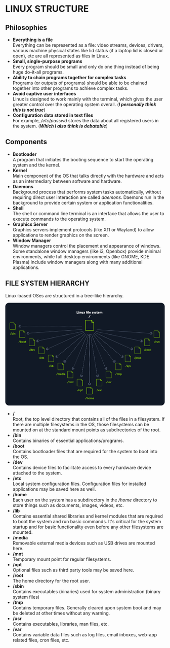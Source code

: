 # LINUX STRUCTURE

## Philosophies
- **Everything is a file**   
Everything can be represented as a file: video streams, devices, drivers, various machine physical states like lid status (if a laptop lid is closed or open), etc are all represented as files in Linux. 
- **Small, single-purpose programs**   
Every program should be small and only do one thing instead of being huge do-it-all programs.
- **Ability to chain programs together for complex tasks**   
Programs (or outputs of programs) should be able to be chained together into other programs to achieve complex tasks.
- **Avoid captive user interfaces**   
Linux is designed to work mainly with the terminal, which gives the user greater control over the operating system overall. (***I personally think this is not true***)
- **Configuration data stored in text files**   
For example, */etc/passwd* stores the data about all registered users in the system. (***Which I also think is debatable***)

## Components
- **Bootloader**   
A program that initiates the booting sequence to start the operating system and the kernel.
- **Kernel**   
Main component of the OS that talks directly with the hardware and acts as an intermediary between software and hardware. 
- **Daemons**   
Background process that performs system tasks automatically, without requiring direct user interaction are called *daemons*. Daemons run in the background to provide certain system or application functionalities.
- **Shell**   
The shell or command line terminal is an interface that allows the user to execute commands to the operating system. 
- **Graphics Server**  
Graphics servers implement protocols (like X11 or Wayland) to allow applications to render graphics on the screen.
- **Window Manager**  
Window managers control the placement and appearance of windows. Some standalone window managers (like i3, Openbox) provide minimal environments, while full desktop environments (like GNOME, KDE Plasma) include window managers along with many additional applications.

## FILE SYSTEM HIERARCHY
Linux-based OSes are structured in a tree-like hierarchy.

<img src="linux_filesystem_hierarchy.webp" />

- **/**  
Root, the top level directory that contains all of the files in a filesystem. If there are multiple filesystems in the OS, those filesystems can be mounted on at the standard mount points as subdirectories of the root. 
- **/bin**   
Contains binaries of essential applications/programs.
- **/boot**   
Contains bootloader files that are required for the system to boot into the OS. 
- **/dev**   
Contains device files to facilitate access to every hardware device attached to the system. 
- **/etc**   
Local system configuration files. Configuration files for installed applications may be saved here as well.
- **/home**   
Each user on the system has a subdirectory in the */home* directory to store things such as documents, images, videos, etc.
- **/lib**   
Contains essential shared libraries and kernel modules that are required to boot the system and run basic commands. It's critical for the system startup and for basic functionality even before any other filesystems are mounted.
- **/media**   
Removable external media devices such as USB drives are mounted here.
- **/mnt**   
Temporary mount point for regular filesystems. 
- **/opt**   
Optional files such as third party tools may be saved here. 
- **/root**   
The home directory for the root user.
- **/sbin**   
Contains executables (binaries) used for system administration (binary system files)
- **/tmp**   
Contains temporary files. Generally cleared upon system boot and may be deleted at other times without any warning.
- **/usr**   
Contains executables, libraries, man files, etc.
- **/var**   
Contains variable data files such as log files, email inboxes, web-app related files, cron files, etc.

